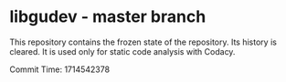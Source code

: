 # libgudev - master branch

This repository contains the frozen state of the repository.
Its history is cleared. It is used only for static code
analysis with Codacy.

Commit Time: 1714542378